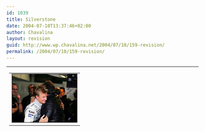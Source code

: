 ```yaml
---
id: 1039
title: Silverstone
date: 2004-07-10T13:37:46+02:00
author: Chavalina
layout: revision
guid: http://www.wp.chavalina.net/2004/07/10/159-revision/
permalink: /2004/07/10/159-revision/
---
```

<table width="100%" border="0" cellpadding="0" cellspacing="0">
  <tr>
    <td>
      <table border="0" cellspacing="5" cellpadding="10" width="1" align="left">
        <tr>
          <td>
            <img src="/imagenes/fotos/kimi.jpg" alt="kimi raikkonen" width="170" height="126" border="1" />
          </td>
        </tr>
      </table>
      
      <p>
        Qué contento está Kimi Raikkonen…<br /> Normal si consideramos que ma&ntilde;ana sale en pole position después de un a&ntilde;o desastroso de roturas de su McLaren. Un a&ntilde;o tan pésimo para el subcampeón del mundo de 2003 que parec&iacute;a que no ten&iacute;a arreglo, veremos si ma&ntilde;ana consigue romper su mala racha y volvemos a tener un poco de emoción en el campeonato, hasta ahora muy aburrido "por culpa de Michael Schumacher".
      </p>
      
      <p>
        No muy buen d&iacute;a para los espa&ntilde;oles, Fernando Alonso no lo hizo mal del todo, quedó sexto, pero debido a su rotura de motor tendrá que salir 10 puestos más abajo (bueno, 9 debido a la penalización a Olivier Panis por no apartarse de la pista para la vuelta lanzada del siguiente piloto), y por otra parte Marc Gené que saldrá undécimo, parece ser que ten&iacute;a problemas para manejar su coche, y ma&ntilde;ana tiene mucho que demostrar, estos GP son determinantes para él sin duda alguna, ahora que los asientos de Williams están vacantes.
      </p>
      
      <p>
        Con un poco de suerte ma&ntilde;ana tendremos una carrera interesante, igual que la jornada de clasificación de hoy, con el baile de estrategias debido a las amenazas de lluvia (que finalmente no se han cumplido) con los pilotos retrasándose hasta 19 segundos para salir los primeros en la segunda vuelta. Es curioso ver estas cosas, por lo menos es algo diferente. Lluvia, cambios de estrategias, muchas paradas en boxes… son factores que pueden beneficiar claramente a Fernando Alonso, ma&ntilde;ana el tiempo estará revuelto pero… yo sigo apostando por el dominio rojo en el podio.
      </p>
    </td>
  </tr>
</table>